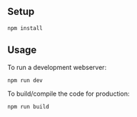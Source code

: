 ## Setup

    npm install

## Usage

To run a development webserver:

    npm run dev

To build/compile the code for production:

    npm run build
